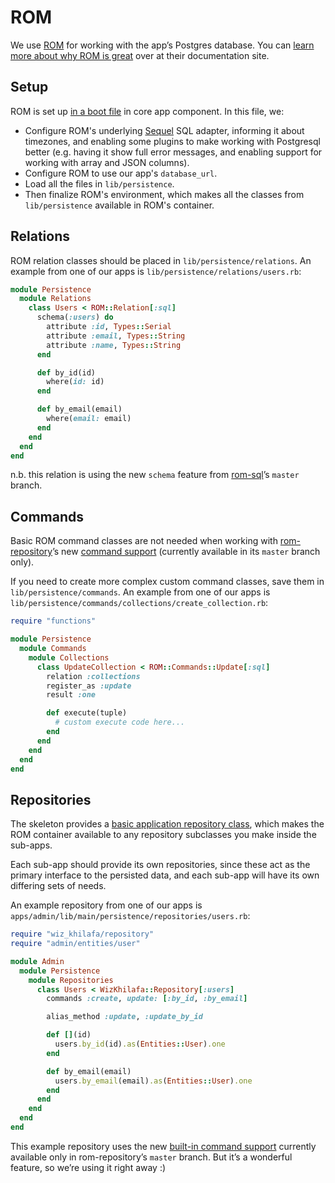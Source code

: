 # ROM

We use [ROM](http://rom-rb.org) for working with the app’s Postgres database. You can [learn more about why ROM is great](http://rom-rb.org/learn/) over at their documentation site.

## Setup

ROM is set up [in a boot file](system/boot/rom.rb) in core app component. In this file, we:

* Configure ROM's underlying [Sequel](https://github.com/jeremyevans/sequel) SQL adapter, informing it about timezones, and enabling some plugins to make working with Postgresql better (e.g. having it show full error messages, and enabling support for working with array and JSON columns).
* Configure ROM to use our app's `database_url`.
* Load all the files in `lib/persistence`.
* Then finalize ROM's environment, which makes all the classes from `lib/persistence` available in ROM's container.

## Relations

ROM relation classes should be placed in `lib/persistence/relations`. An example from one of our apps is `lib/persistence/relations/users.rb`:

```ruby
module Persistence
  module Relations
    class Users < ROM::Relation[:sql]
      schema(:users) do
        attribute :id, Types::Serial
        attribute :email, Types::String
        attribute :name, Types::String
      end

      def by_id(id)
        where(id: id)
      end

      def by_email(email)
        where(email: email)
      end
    end
  end
end
```

n.b. this relation is using the new `schema` feature from [rom-sql](https://github.com/rom-rb/rom-sql)’s `master` branch.

## Commands

Basic ROM command classes are not needed when working with [rom-repository](https://github.com/rom-rb/rom-sql)’s new [command support](https://github.com/rom-rb/rom-repository/pull/15) (currently available in its `master` branch only).

If you need to create more complex custom command classes, save them in `lib/persistence/commands`. An example from one of our apps is `lib/persistence/commands/collections/create_collection.rb`:

```ruby
require "functions"

module Persistence
  module Commands
    module Collections
      class UpdateCollection < ROM::Commands::Update[:sql]
        relation :collections
        register_as :update
        result :one

        def execute(tuple)
          # custom execute code here...
        end
      end
    end
  end
end
```

## Repositories

The skeleton provides a [basic application repository class](/lib/wiz_khilafa/repository.rb), which makes the ROM container available to any repository subclasses you make inside the sub-apps.

Each sub-app should provide its own repositories, since these act as the primary interface to the persisted data, and each sub-app will have its own differing sets of needs.

An example repository from one of our apps is `apps/admin/lib/main/persistence/repositories/users.rb`:

```ruby
require "wiz_khilafa/repository"
require "admin/entities/user"

module Admin
  module Persistence
    module Repositories
      class Users < WizKhilafa::Repository[:users]
        commands :create, update: [:by_id, :by_email]

        alias_method :update, :update_by_id

        def [](id)
          users.by_id(id).as(Entities::User).one
        end

        def by_email(email)
          users.by_email(email).as(Entities::User).one
        end
      end
    end
  end
end
```

This example repository uses the new [built-in command support](https://github.com/rom-rb/rom-repository/pull/15) currently available only in rom-repository’s `master` branch. But it’s a wonderful feature, so we’re using it right away :)

